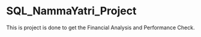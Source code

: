 # SQL_NammaYatri_Project
This is project is done to get the Financial Analysis and Performance Check.
